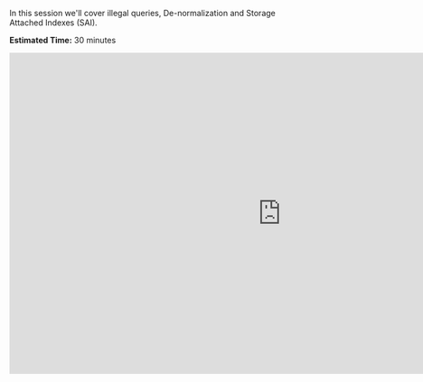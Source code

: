 In this session we'll cover illegal queries, De-normalization and Storage Attached Indexes (SAI). 

**Estimated Time:** 30 minutes

<iframe src="https://docs.google.com/presentation/d/1q7e8vxb4cNVrDYpu05SuPfavmh3wuS4fT18zT8yxMLg/embed?start=true&loop=true&delayms=10000" frameborder="0" width="960" height="569" allowfullscreen="true" mozallowfullscreen="true" webkitallowfullscreen="true" style="display: block;margin: auto;"></iframe>


